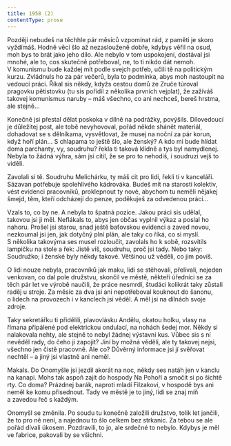 ```yaml
---
title: 1958 (2)
contentType: prose
---
```


<section>

Později nebudeš na těchhle pár měsíců vzpomínat rád, z paměti je skoro vyždímáš. Hodně věcí šlo až nezaslouženě dobře, kdybys věřil na osud, moh bys to brát jako jeho dílo. Ale nebylo v tom uspokojení, dostával jsi mnohé, ale to, cos skutečně potřeboval, ne, to ti nikdo dát nemoh. V komunismu bude každej mít podle svejch potřeb, učili tě na politickým kurzu. Zvládnuls ho za pár večerů, byla to podmínka, abys moh nastoupit na vedoucí práci. Říkal sis někdy, kdyžs cestou domů ze Zruče túroval pragovku pětistovku (tu sis pořídil z několika prvních vejplat), že zažíváš takovej komunismus naruby – máš všechno, co ani nechceš, bereš hrstma, ale stejně…

Konečně jsi přestal dělat poskoka v dílně na podrážky, povýšils. Dílovedoucí je důležitej post, ale tobě nevyhovoval, pořád někde shánět materiál, dohadovat se s dělníkama, vysvětlovat, že musej na noční za pár korun, když hoří plán… S chlapama to ještě šlo, ale ženský? A kdo mi bude hlídat doma parchanty, vy, soudruhu? řekla ti taková klidně a tys byl namydlenej. Nebyla to žádná výhra, sám jsi cítil, že se pro to nehodíš, i soudruzi vejš to viděli.

Zavolali si tě. Soudruhu Melichárku, ty máš cit pro lidi, řekli ti v kanceláři. Sázavan potřebuje spolehlivého kádrováka. Budeš mít na starosti kolektiv, vést evidenci pracovníků, proklepnout ty nové, abychom tu neměli nějakej šmejd, těm, kteří odcházejí do penze, poděkuješ za odvedenou práci…

Vzals to, co by ne. A nebyla to špatná pozice. Jakou práci sis udělal, takovou jsi ji měl. Neflákals to, abys jen občas vyplnil výkaz a poslal ho nahoru. Prošel jsi starou, snad ještě baťovskou evidenci a zaved novou, nezkoumal jsi jen, jak dotyčný plní plán, ale taky co říká, co si myslí. S několika takovýma ses musel rozloučit, zavolals ho k sobě, rozsvitils lampičku na stole a řek: Jistě víš, soudruhu, proč jsi tady. Nebo taky: Soudružko; i ženské byly někdy takové. Většinou už věděli, co jim povíš.

O lidi nouze nebyla, pracovníků jak maku, lidi se stěhovali, přelívali, nejeden venkovan, co dal pole družstvu, skončil ve městě, někteří úředníci se za těch pár let ve výrobě naučili, že práce nesmrdí, študáci kolikrát taky zůstali raděj u stroje. Za měsíc za dva jsi ani nepotřeboval kouknout do šanonu, o lidech na provozech i v kanclech jsi věděl. A měl jsi na dílnách svoje zdroje.

Taky sekretářku ti přidělili, plavovlásku Andělu, okatou holku, vlasy na římana připálené pod elektrickou ondulací, na nohách šedej mor. Někdy si nalakovala nehty, ale stejně to nebyl žádnej výstavní kus. Vůbec sis s ní nevěděl rady, do čeho ji zapojit? Jiní by možná věděli, ale ty takovej nejsi, všechno jen čistě pracovně. Ale co? Důvěrný informace jsi jí svěřovat nechtěl – a jiný jsi vlastně ani neměl.

Makals. Do Onomyšle jsi jezdil akorát na noc, někdy ses natáh jen v kanclu na kanapi. Mohs tak aspoň zajít do hospody Na Pohoří a smočit si po šichtě rty. Co doma? Prázdnej barák, naproti mladí Filzakovi, v hospodě bys ani neměl ke komu přisednout. Tady ve městě je to jiný, lidi se znaj míň a zavedou řeč s každým.

Onomyšl se změnila. Po soudu tu konečně založili družstvo, tolik let jančili, že to pro ně není, a najednou to šlo celkem bez strkanic. Za tebou se ale pořád dívali úkosem. Pozdravili, to jo, ale srdečné to nebylo. Kdybys je měl ve fabrice, pakovali by se všichni.

</section>
